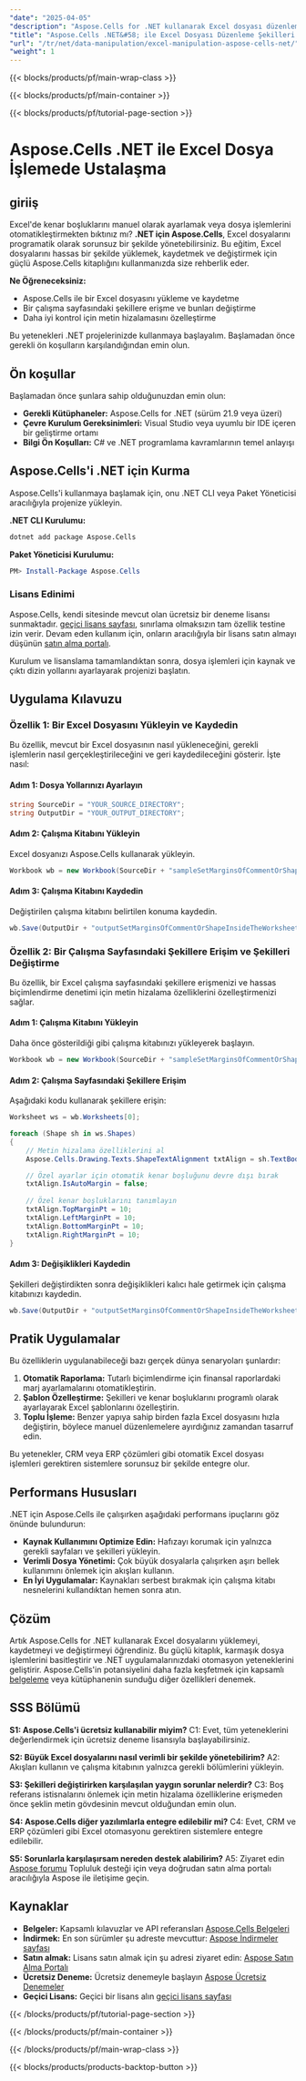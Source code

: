 ```yaml
---
"date": "2025-04-05"
"description": "Aspose.Cells for .NET kullanarak Excel dosyası düzenleme konusunda uzmanlaşın. Excel dosyalarındaki şekilleri zahmetsizce yüklemeyi, kaydetmeyi ve değiştirmeyi öğrenin."
"title": "Aspose.Cells .NET&#58; ile Excel Dosyası Düzenleme Şekilleri Yükleyin, Kaydedin ve Değiştirin"
"url": "/tr/net/data-manipulation/excel-manipulation-aspose-cells-net/"
"weight": 1
---
```


{{< blocks/products/pf/main-wrap-class >}}

{{< blocks/products/pf/main-container >}}

{{< blocks/products/pf/tutorial-page-section >}}


# Aspose.Cells .NET ile Excel Dosya İşlemede Ustalaşma

## giriiş

Excel'de kenar boşluklarını manuel olarak ayarlamak veya dosya işlemlerini otomatikleştirmekten bıktınız mı? **.NET için Aspose.Cells**, Excel dosyalarını programatik olarak sorunsuz bir şekilde yönetebilirsiniz. Bu eğitim, Excel dosyalarını hassas bir şekilde yüklemek, kaydetmek ve değiştirmek için güçlü Aspose.Cells kitaplığını kullanmanızda size rehberlik eder.

**Ne Öğreneceksiniz:**
- Aspose.Cells ile bir Excel dosyasını yükleme ve kaydetme
- Bir çalışma sayfasındaki şekillere erişme ve bunları değiştirme
- Daha iyi kontrol için metin hizalamasını özelleştirme

Bu yetenekleri .NET projelerinizde kullanmaya başlayalım. Başlamadan önce gerekli ön koşulların karşılandığından emin olun.

## Ön koşullar

Başlamadan önce şunlara sahip olduğunuzdan emin olun:
- **Gerekli Kütüphaneler:** Aspose.Cells for .NET (sürüm 21.9 veya üzeri)
- **Çevre Kurulum Gereksinimleri:** Visual Studio veya uyumlu bir IDE içeren bir geliştirme ortamı
- **Bilgi Ön Koşulları:** C# ve .NET programlama kavramlarının temel anlayışı

## Aspose.Cells'i .NET için Kurma

Aspose.Cells'i kullanmaya başlamak için, onu .NET CLI veya Paket Yöneticisi aracılığıyla projenize yükleyin.

**.NET CLI Kurulumu:**
```bash
dotnet add package Aspose.Cells
```

**Paket Yöneticisi Kurulumu:**
```powershell
PM> Install-Package Aspose.Cells
```

### Lisans Edinimi

Aspose.Cells, kendi sitesinde mevcut olan ücretsiz bir deneme lisansı sunmaktadır. [geçici lisans sayfası](https://purchase.aspose.com/temporary-license/), sınırlama olmaksızın tam özellik testine izin verir. Devam eden kullanım için, onların aracılığıyla bir lisans satın almayı düşünün [satın alma portalı](https://purchase.aspose.com/buy).

Kurulum ve lisanslama tamamlandıktan sonra, dosya işlemleri için kaynak ve çıktı dizin yollarını ayarlayarak projenizi başlatın.

## Uygulama Kılavuzu

### Özellik 1: Bir Excel Dosyasını Yükleyin ve Kaydedin

Bu özellik, mevcut bir Excel dosyasının nasıl yükleneceğini, gerekli işlemlerin nasıl gerçekleştirileceğini ve geri kaydedileceğini gösterir. İşte nasıl:

#### Adım 1: Dosya Yollarınızı Ayarlayın
```csharp
string SourceDir = "YOUR_SOURCE_DIRECTORY";
string OutputDir = "YOUR_OUTPUT_DIRECTORY";
```

#### Adım 2: Çalışma Kitabını Yükleyin
Excel dosyanızı Aspose.Cells kullanarak yükleyin.
```csharp
Workbook wb = new Workbook(SourceDir + "sampleSetMarginsOfCommentOrShapeInsideTheWorksheet.xlsx");
```

#### Adım 3: Çalışma Kitabını Kaydedin
Değiştirilen çalışma kitabını belirtilen konuma kaydedin.
```csharp
wb.Save(OutputDir + "outputSetMarginsOfCommentOrShapeInsideTheWorksheet.xlsx");
```

### Özellik 2: Bir Çalışma Sayfasındaki Şekillere Erişim ve Şekilleri Değiştirme

Bu özellik, bir Excel çalışma sayfasındaki şekillere erişmenizi ve hassas biçimlendirme denetimi için metin hizalama özelliklerini özelleştirmenizi sağlar.

#### Adım 1: Çalışma Kitabını Yükleyin
Daha önce gösterildiği gibi çalışma kitabınızı yükleyerek başlayın.
```csharp
Workbook wb = new Workbook(SourceDir + "sampleSetMarginsOfCommentOrShapeInsideTheWorksheet.xlsx");
```

#### Adım 2: Çalışma Sayfasındaki Şekillere Erişim
Aşağıdaki kodu kullanarak şekillere erişin:
```csharp
Worksheet ws = wb.Worksheets[0];

foreach (Shape sh in ws.Shapes)
{
    // Metin hizalama özelliklerini al
    Aspose.Cells.Drawing.Texts.ShapeTextAlignment txtAlign = sh.TextBody.TextAlignment;

    // Özel ayarlar için otomatik kenar boşluğunu devre dışı bırak
    txtAlign.IsAutoMargin = false;
    
    // Özel kenar boşluklarını tanımlayın
    txtAlign.TopMarginPt = 10;
    txtAlign.LeftMarginPt = 10;
    txtAlign.BottomMarginPt = 10;
    txtAlign.RightMarginPt = 10;
}
```

#### Adım 3: Değişiklikleri Kaydedin
Şekilleri değiştirdikten sonra değişiklikleri kalıcı hale getirmek için çalışma kitabınızı kaydedin.
```csharp
wb.Save(OutputDir + "outputSetMarginsOfCommentOrShapeInsideTheWorksheet.xlsx");
```

## Pratik Uygulamalar

Bu özelliklerin uygulanabileceği bazı gerçek dünya senaryoları şunlardır:
1. **Otomatik Raporlama:** Tutarlı biçimlendirme için finansal raporlardaki marj ayarlamalarını otomatikleştirin.
2. **Şablon Özelleştirme:** Şekilleri ve kenar boşluklarını programlı olarak ayarlayarak Excel şablonlarını özelleştirin.
3. **Toplu İşleme:** Benzer yapıya sahip birden fazla Excel dosyasını hızla değiştirin, böylece manuel düzenlemelere ayırdığınız zamandan tasarruf edin.

Bu yetenekler, CRM veya ERP çözümleri gibi otomatik Excel dosyası işlemleri gerektiren sistemlere sorunsuz bir şekilde entegre olur.

## Performans Hususları

.NET için Aspose.Cells ile çalışırken aşağıdaki performans ipuçlarını göz önünde bulundurun:
- **Kaynak Kullanımını Optimize Edin:** Hafızayı korumak için yalnızca gerekli sayfaları ve şekilleri yükleyin.
- **Verimli Dosya Yönetimi:** Çok büyük dosyalarla çalışırken aşırı bellek kullanımını önlemek için akışları kullanın.
- **En İyi Uygulamalar:** Kaynakları serbest bırakmak için çalışma kitabı nesnelerini kullandıktan hemen sonra atın.

## Çözüm

Artık Aspose.Cells for .NET kullanarak Excel dosyalarını yüklemeyi, kaydetmeyi ve değiştirmeyi öğrendiniz. Bu güçlü kitaplık, karmaşık dosya işlemlerini basitleştirir ve .NET uygulamalarınızdaki otomasyon yeteneklerini geliştirir. Aspose.Cells'in potansiyelini daha fazla keşfetmek için kapsamlı [belgeleme](https://reference.aspose.com/cells/net/) veya kütüphanenin sunduğu diğer özellikleri denemek.

## SSS Bölümü

**S1: Aspose.Cells'i ücretsiz kullanabilir miyim?**
C1: Evet, tüm yeteneklerini değerlendirmek için ücretsiz deneme lisansıyla başlayabilirsiniz. 

**S2: Büyük Excel dosyalarını nasıl verimli bir şekilde yönetebilirim?**
A2: Akışları kullanın ve çalışma kitabının yalnızca gerekli bölümlerini yükleyin.

**S3: Şekilleri değiştirirken karşılaşılan yaygın sorunlar nelerdir?**
C3: Boş referans istisnalarını önlemek için metin hizalama özelliklerine erişmeden önce şeklin metin gövdesinin mevcut olduğundan emin olun.

**S4: Aspose.Cells diğer yazılımlarla entegre edilebilir mi?**
C4: Evet, CRM ve ERP çözümleri gibi Excel otomasyonu gerektiren sistemlere entegre edilebilir.

**S5: Sorunlarla karşılaşırsam nereden destek alabilirim?**
A5: Ziyaret edin [Aspose forumu](https://forum.aspose.com/c/cells/9) Topluluk desteği için veya doğrudan satın alma portalı aracılığıyla Aspose ile iletişime geçin.

## Kaynaklar
- **Belgeler:** Kapsamlı kılavuzlar ve API referansları [Aspose.Cells Belgeleri](https://reference.aspose.com/cells/net/)
- **İndirmek:** En son sürümler şu adreste mevcuttur: [Aspose İndirmeler sayfası](https://releases.aspose.com/cells/net/)
- **Satın almak:** Lisans satın almak için şu adresi ziyaret edin: [Aspose Satın Alma Portalı](https://purchase.aspose.com/buy)
- **Ücretsiz Deneme:** Ücretsiz denemeyle başlayın [Aspose Ücretsiz Denemeler](https://releases.aspose.com/cells/net/)
- **Geçici Lisans:** Geçici bir lisans alın [geçici lisans sayfası](https://purchase.aspose.com/temporary-license/)

{{< /blocks/products/pf/tutorial-page-section >}}

{{< /blocks/products/pf/main-container >}}

{{< /blocks/products/pf/main-wrap-class >}}

{{< blocks/products/products-backtop-button >}}